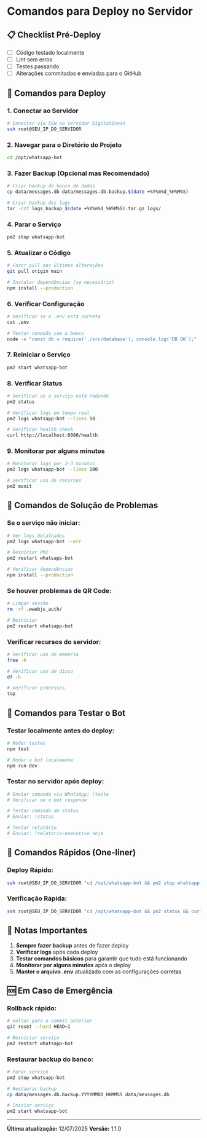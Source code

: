 # Comandos para Deploy no Servidor

## 📋 Checklist Pré-Deploy
- [ ] Código testado localmente
- [ ] Lint sem erros
- [ ] Testes passando
- [ ] Alterações commitadas e enviadas para o GitHub

## 🚀 Comandos para Deploy

### 1. Conectar ao Servidor
```bash
# Conectar via SSH ao servidor DigitalOcean
ssh root@SEU_IP_DO_SERVIDOR
```

### 2. Navegar para o Diretório do Projeto
```bash
cd /opt/whatsapp-bot
```

### 3. Fazer Backup (Opcional mas Recomendado)
```bash
# Criar backup do banco de dados
cp data/messages.db data/messages.db.backup.$(date +%Y%m%d_%H%M%S)

# Criar backup dos logs
tar -czf logs_backup_$(date +%Y%m%d_%H%M%S).tar.gz logs/
```

### 4. Parar o Serviço
```bash
pm2 stop whatsapp-bot
```

### 5. Atualizar o Código
```bash
# Fazer pull das últimas alterações
git pull origin main

# Instalar dependências (se necessário)
npm install --production
```

### 6. Verificar Configuração
```bash
# Verificar se o .env está correto
cat .env

# Testar conexão com o banco
node -e "const db = require('./src/database'); console.log('DB OK');"
```

### 7. Reiniciar o Serviço
```bash
pm2 start whatsapp-bot
```

### 8. Verificar Status
```bash
# Verificar se o serviço está rodando
pm2 status

# Verificar logs em tempo real
pm2 logs whatsapp-bot --lines 50

# Verificar health check
curl http://localhost:8080/health
```

### 9. Monitorar por alguns minutos
```bash
# Monitorar logs por 2-3 minutos
pm2 logs whatsapp-bot --lines 100

# Verificar uso de recursos
pm2 monit
```

## 🔧 Comandos de Solução de Problemas

### Se o serviço não iniciar:
```bash
# Ver logs detalhados
pm2 logs whatsapp-bot --err

# Reiniciar PM2
pm2 restart whatsapp-bot

# Verificar dependências
npm install --production
```

### Se houver problemas de QR Code:
```bash
# Limpar sessão
rm -rf .wwebjs_auth/

# Reiniciar
pm2 restart whatsapp-bot
```

### Verificar recursos do servidor:
```bash
# Verificar uso de memória
free -h

# Verificar uso de disco
df -h

# Verificar processos
top
```

## 📱 Comandos para Testar o Bot

### Testar localmente antes do deploy:
```bash
# Rodar testes
npm test

# Rodar o bot localmente
npm run dev
```

### Testar no servidor após deploy:
```bash
# Enviar comando via WhatsApp: !teste
# Verificar se o bot responde

# Testar comando de status
# Enviar: !status

# Testar relatório
# Enviar: !relatorio-executivo hoje
```

## 🔄 Comandos Rápidos (One-liner)

### Deploy Rápido:
```bash
ssh root@SEU_IP_DO_SERVIDOR "cd /opt/whatsapp-bot && pm2 stop whatsapp-bot && git pull origin main && pm2 start whatsapp-bot && pm2 logs whatsapp-bot --lines 20"
```

### Verificação Rápida:
```bash
ssh root@SEU_IP_DO_SERVIDOR "cd /opt/whatsapp-bot && pm2 status && curl -s http://localhost:8080/health"
```

## 📝 Notas Importantes

1. **Sempre fazer backup** antes de fazer deploy
2. **Verificar logs** após cada deploy
3. **Testar comandos básicos** para garantir que tudo está funcionando
4. **Monitorar por alguns minutos** após o deploy
5. **Manter o arquivo .env** atualizado com as configurações corretas

## 🆘 Em Caso de Emergência

### Rollback rápido:
```bash
# Voltar para o commit anterior
git reset --hard HEAD~1

# Reiniciar serviço
pm2 restart whatsapp-bot
```

### Restaurar backup do banco:
```bash
# Parar serviço
pm2 stop whatsapp-bot

# Restaurar backup
cp data/messages.db.backup.YYYYMMDD_HHMMSS data/messages.db

# Iniciar serviço
pm2 start whatsapp-bot
```

---

**Última atualização:** 12/07/2025
**Versão:** 1.1.0

